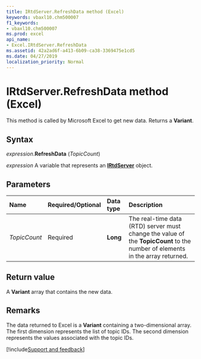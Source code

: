```yaml
---
title: IRtdServer.RefreshData method (Excel)
keywords: vbaxl10.chm500007
f1_keywords:
- vbaxl10.chm500007
ms.prod: excel
api_name:
- Excel.IRtdServer.RefreshData
ms.assetid: 42a2ad6f-a413-6b09-ca38-3369475e1cd5
ms.date: 04/27/2019
localization_priority: Normal
---
```



# IRtdServer.RefreshData method (Excel)

This method is called by Microsoft Excel to get new data. Returns a **Variant**.


## Syntax

_expression_.**RefreshData** (_TopicCount_)

_expression_ A variable that represents an **[IRtdServer](Excel.IRtdServer.md)** object.


## Parameters

|Name|Required/Optional|Data type|Description|
|:-----|:-----|:-----|:-----|
| _TopicCount_|Required| **Long**|The real-time data (RTD) server must change the value of the **TopicCount** to the number of elements in the array returned.|

## Return value

A **Variant** array that contains the new data.


## Remarks

The data returned to Excel is a **Variant** containing a two-dimensional array. The first dimension represents the list of topic IDs. The second dimension represents the values associated with the topic IDs.




[!include[Support and feedback](~/includes/feedback-boilerplate.md)]